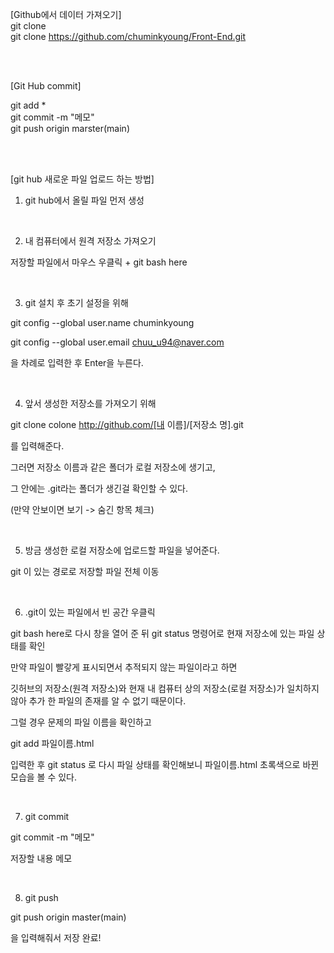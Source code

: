 [Github에서 데이터 가져오기]</br>
git clone <url>
</br>
git clone https://github.com/chuminkyoung/Front-End.git
  
  </br></br>
  
[Git Hub commit]

git add *</br>
git commit -m "메모"</br>
git push origin marster(main)

</br></br>

[git hub 새로운 파일 업로드 하는 방법] 

 

1. git hub에서 올릴 파일 먼저 생성

 </br>

2. 내 컴퓨터에서 원격 저장소 가져오기

저장할 파일에서 마우스 우클릭 + git bash here

 </br>

3. git 설치 후 초기 설정을 위해

 

git config --global user.name chuminkyoung

git config --global user.email chuu_u94@naver.com

 

을 차례로 입력한 후 Enter을 누른다.

 </br>

4. 앞서 생성한 저장소를 가져오기 위해 

git clone colone http://github.com/[내 이름]/[저장소 명].git

 

를 입력해준다.

그러면 저장소 이름과 같은 폴더가 로컬 저장소에 생기고,

그 안에는 .git라는 폴더가 생긴걸 확인할 수 있다.

(만약 안보이면 보기 -> 숨긴 항목 체크)

 </br>

5. 방금 생성한 로컬 저장소에 업로드할 파일을 넣어준다.

git 이 있는 경로로 저장할 파일 전체 이동

 </br>

6. .git이 있는 파일에서 빈 공간 우클릭

 git bash here로 다시 창을 열어 준 뒤 git status 명령어로 현재 저장소에 있는 파일 상태를 확인

 

만약 파일이 빨갛게 표시되면서 추적되지 않는 파일이라고 하면

깃허브의 저장소(원격 저장소)와 현재 내 컴퓨터 상의 저장소(로컬 저장소)가 일치하지 않아 추가 한 파일의 존재를 알 수 없기 때문이다.

 

그럴 경우 문제의 파일 이름을 확인하고

git add 파일이름.html

입력한 후 git status 로 다시 파일 상태를 확인해보니 파일이름.html 초록색으로 바뀐 모습을 볼 수 있다.

</br>

7. git commit

git commit -m "메모"

저장할 내용 메모

 </br>

8. git push

git push origin master(main)

을 입력해줘서 저장 완료!
